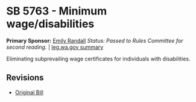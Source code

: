 # SB 5763 - Minimum wage/disabilities
**Primary Sponsor:** [Emily Randall](/person/leg/randall_em.md)
*Status: Passed to Rules Committee for second reading.* | [leg.wa.gov summary](https://app.leg.wa.gov/billsummary?BillNumber=5763&Year=2021)

Eliminating subprevailing wage certificates for individuals with disabilities.

## Revisions
* [Original Bill](1/)